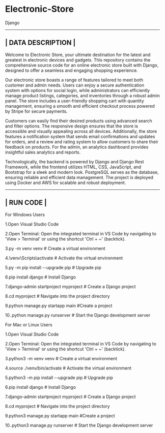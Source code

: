 # Electronic-Store
Django



---------------------------------------------------------------------------------------------------------------------------------------------------------------
|                                           DATA DESCRIPTION                                                                                                   |
---------------------------------------------------------------------------------------------------------------------------------------------------------------


Welcome to Electronic Store, your ultimate destination for the latest and greatest in electronic devices and gadgets. This repository contains the comprehensive source code for an online electronic store built with Django, designed to offer a seamless and engaging shopping experience.


Our electronic store boasts a range of features tailored to meet both customer and admin needs. Users can enjoy a secure authentication system with options for social login, while administrators can efficiently manage product listings, categories, and inventories through a robust admin panel. The store includes a user-friendly shopping cart with quantity management, ensuring a smooth and efficient checkout process powered by Stripe for secure payments.


Customers can easily find their desired products using advanced search and filter options. The responsive design ensures that the store is accessible and visually appealing across all devices. Additionally, the store features a notification system that sends email confirmations and updates for orders, and a review and rating system to allow customers to share their feedback on products. For the admin, an analytics dashboard provides insightful sales analytics and reports.


Technologically, the backend is powered by Django and Django Rest Framework, while the frontend utilizes HTML, CSS, JavaScript, and Bootstrap for a sleek and modern look. PostgreSQL serves as the database, ensuring reliable and efficient data management. The project is deployed using Docker and AWS for scalable and robust deployment.





-----------------------------------------------------------------------------------------------------------------------------------------------------
|                                                            RUN CODE                                                                                |
------------------------------------------------------------------------------------------------------------------------------------------------------

For Windows Users


1.Open Visual Studio Code

2.Open Terminal:
Open the integrated terminal in VS Code by navigating to 'View > Terminal' or using the shortcut 'Ctrl + ~' (backtick).

3.py -m venv venv         # Create a virtual environment


4.\venv\Scripts\activate      # Activate the virtual environment

5.py -m pip install --upgrade pip    # Upgrade pip

6.pip install django    # Install Django

7.django-admin startproject myproject      # Create a Django project

8.cd myproject              # Navigate into the project directory

9.python manage.py startapp main   #Create a project 

10..python manage.py runserver         # Start the Django development server



For Mac or Linux Users


1.Open Visual Studio Code

2.Open Terminal:
Open the integrated terminal in VS Code by navigating to 'View > Terminal' or using the shortcut 'Ctrl + ~' (backtick).

3.python3 -m venv venv             # Create a virtual environment

4.source ./venv/bin/activate            # Activate the virtual environment

5.python3 -m pip install --upgrade pip    # Upgrade pip

6.pip install django         # Install Django

7.django-admin startproject myproject     # Create a Django project

8.cd myproject              # Navigate into the project directory

9.python3 manage.py startapp main   #Create a project 

10..python3 manage.py runserver         # Start the Django development server
     
